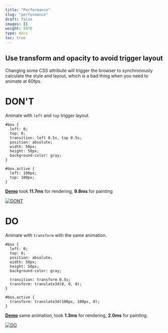 ```yaml
---
title: "Performance"
slug: "performance"
draft: false
images: []
weight: 9970
type: docs
toc: true
---
```


## Use transform and opacity to avoid trigger layout
<!-- language-all: lang-css -->

Changing some CSS attribute will trigger the browser to synchronously calculate the style and layout, which is a bad thing when you need to animate at 60fps.

DON'T
=
Animate with `left` and `top` trigger layout.

    #box {
      left: 0;
      top: 0;
      transition: left 0.5s, top 0.5s;
      position: absolute;
      width: 50px;
      height: 50px;
      background-color: gray;
    }
    
    #box.active {
      left: 100px;
      top: 100px;
    }

[**Demo**](https://jsfiddle.net/trungdq88/gmpzxLyq/) took **11.7ms** for rendering, **9.8ms** for painting

[![DONT][1]][1]

DO
==
Animate with `transform` with the same animation.

    #box {
      left: 0;
      top: 0;
      position: absolute;
      width: 50px;
      height: 50px;
      background-color: gray;

      transition: transform 0.5s;
      transform: translate3d(0, 0, 0);
    }
    
    #box.active {
      transform: translate3d(100px, 100px, 0);
    }

[**Demo**](https://jsfiddle.net/trungdq88/Logdo0rn/) same animation, took **1.3ms** for rendering, **2.0ms** for painting.

[![DO][2]][2]


  [1]: http://i.stack.imgur.com/AOima.png
  [2]: http://i.stack.imgur.com/MLTAH.png

